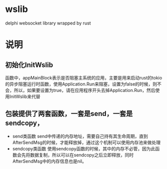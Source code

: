# wslib
delphi websocket library wrapped by rust

# 说明
## 初始化InitWslib
  函数中，appMainBlock表示是否阻塞主系统的应用，主要是用来启动rust的tokio的异步阻塞运行时函数，使用Application.Run来阻塞，设置为false的时候，则不会，所以，如果要设置为true，请在应用程序开头去掉Application.Run，然后使用InitWslib来代替

## 包装提供了两套函数，一套是send，一套是sendcopy，
- send类函数
  send中传递的内存地址，需要自己持有其生命周期，直到AfterSendMsg的时候，才能释放掉，通过这个机制可以使用内存池来做处理
- sendcopy类函数
  使用sendcopy函数的时候，其中的内存不必管，因为此函数会先将数据复制，所以可以在sendcopy之后立即释放，同时AfterSendMsg中的内存信息也是nil。

